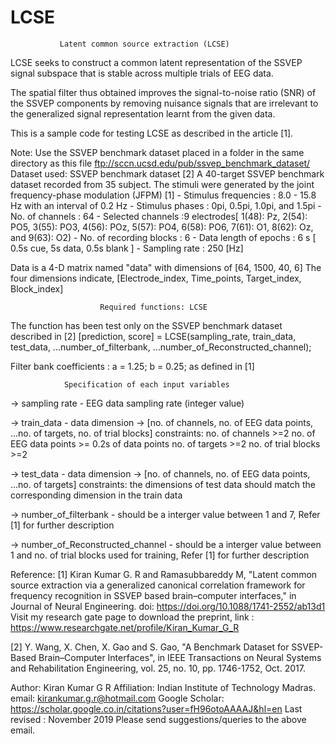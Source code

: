 # LCSE
               Latent common source extraction (LCSE)
LCSE seeks to construct a common latent representation of the SSVEP signal
subspace that is stable across multiple trials of EEG data.

The spatial filter thus obtained improves the signal-to-noise ratio (SNR)
of the SSVEP components by removing nuisance signals that are irrelevant
to the generalized signal representation learnt from the given data.

This is a sample code for testing LCSE as described in the article [1].

Note: Use the SSVEP benchmark dataset placed in a folder in the same directory as this file
ftp://sccn.ucsd.edu/pub/ssvep_benchmark_dataset/
            Dataset used: SSVEP benchmark dataset [2]
A 40-target SSVEP benchmark dataset recorded from 35 subject. The stimuli
were generated by the joint frequency-phase modulation (JFPM) [1]
     - Stimulus frequencies    : 8.0 - 15.8 Hz with an interval of 0.2 Hz
     - Stimulus phases         : 0pi, 0.5pi, 1.0pi, and 1.5pi
     - No. of channels         : 64
     - Selected channels       :9 electrodes[ 1(48): Pz, 2(54): PO5,
                                  3(55):  PO3, 4(56): POz, 5(57): PO4,
                                  6(58): PO6, 7(61): O1, 8(62): Oz,
                                  and 9(63): O2)
     - No. of recording blocks : 6
     - Data length of epochs   : 6 s [ 0.5s cue, 5s data, 0.5s blank ]
     - Sampling rate           : 250 [Hz]

Data is a 4-D matrix named "data" with dimensions of [64, 1500, 40, 6]
The four dimensions indicate,
         [Electrode_index, Time_points, Target_index, Block_index]
         
                        Required functions: LCSE
The function has been test only on the SSVEP benchmark dataset described in [2]
 [prediction, score] = LCSE(sampling_rate, train_data, test_data, 
                            ...number_of_filterbank, 
                            ...number_of_Reconstructed_channel);
 
 Filter bank coefficients : a = 1.25; b = 0.25;  as defined in [1]
 
                Specification of each input variables
 
 -> sampling rate - EEG data sampling rate (integer value) 
 
 -> train_data - data dimension -> [no. of channels, no. of EEG data points, 
                                   ...no. of targets, no. of trial blocks]
    constraints: no. of channels >=2
                 no. of EEG data points >= 0.2s of data points
                 no. of targets  >=2
                 no. of trial blocks >=2
 
 -> test_data - data dimension -> [no. of channels, no. of EEG data points, 
                                   ...no. of targets]
    constraints: the dimensions of test data should match the corresponding 
    dimension in the train data
 
 -> number_of_filterbank - should be a interger value between 1 and 7,
    Refer [1] for further description
 
 -> number_of_Reconstructed_channel - should be a interger value between 1 
    and no. of trial blocks used for training, Refer [1] for further description
 
 Reference:
   [1] Kiran Kumar G. R and Ramasubbareddy M, "Latent common source
       extraction via a generalized canonical correlation framework for
       frequency recognition in SSVEP based brain–computer interfaces," in
       Journal of Neural Engineering.
       doi: https://doi.org/10.1088/1741-2552/ab13d1
   Visit my research gate page to download the preprint,
       link : https://www.researchgate.net/profile/Kiran_Kumar_G_R
 
   [2] Y. Wang, X. Chen, X. Gao and S. Gao, "A Benchmark Dataset for
       SSVEP-Based Brain–Computer Interfaces", in IEEE Transactions on
       Neural Systems and Rehabilitation Engineering,
       vol. 25, no. 10, pp. 1746-1752, Oct. 2017.
       
 Author: Kiran Kumar G R
 Affiliation: Indian Institute of Technology Madras.
 email: kirankumar.g.r@hotmail.com
 Google Scholar: https://scholar.google.co.in/citations?user=fH96otoAAAAJ&hl=en
 Last revised : November 2019
 Please send suggestions/queries to the above email.
